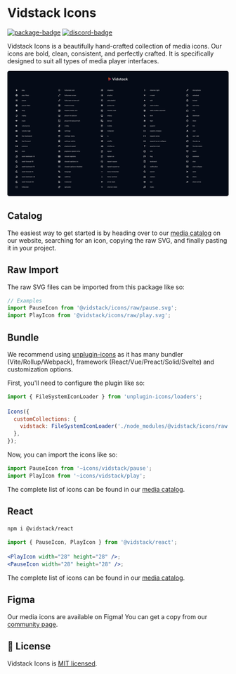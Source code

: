 # Vidstack Icons

[![package-badge]][package]
[![discord-badge]][discord]

Vidstack Icons is a beautifully hand-crafted collection of media icons. Our icons are
bold, clean, consistent, and perfectly crafted. It is specifically designed to suit all types of
media player interfaces.

<img src="../../assets/icons.png" alt="Vidstack Icons Overview" />

## Catalog

The easiest way to get started is by heading over to our [media catalog][catalog] on our website,
searching for an icon, copying the raw SVG, and finally pasting it in your project.

## Raw Import

The raw SVG files can be imported from this package like so:

```js
// Examples
import PauseIcon from '@vidstack/icons/raw/pause.svg';
import PlayIcon from '@vidstack/icons/raw/play.svg';
```

## Bundle

We recommend using [unplugin-icons](https://github.com/antfu/unplugin-icons) as it has many
bundler (Vite/Rollup/Webpack), framework (React/Vue/Preact/Solid/Svelte) and customization
options.

First, you'll need to configure the plugin like so:

```js
import { FileSystemIconLoader } from 'unplugin-icons/loaders';

Icons({
  customCollections: {
    vidstack: FileSystemIconLoader('./node_modules/@vidstack/icons/raw'),
  },
});
```

Now, you can import the icons like so:

```js
import PauseIcon from '~icons/vidstack/pause';
import PlayIcon from '~icons/vidstack/play';
```

The complete list of icons can be found in our [media catalog][catalog].

## React

```bash
npm i @vidstack/react
```

```jsx
import { PauseIcon, PlayIcon } from '@vidstack/react';

<PlayIcon width="28" height="28" />;
<PauseIcon width="28" height="28" />;
```

The complete list of icons can be found in our [media catalog][catalog].

## Figma

Our media icons are available on Figma! You can get a copy from our [community page][figma].

## 📝 License

Vidstack Icons is [MIT licensed](./LICENSE).

[vidstack]: https://vidstack.io
[catalog]: https://vidstack.io/icons
[package]: https://www.npmjs.com/package/@vidstack/icons
[package-badge]: https://img.shields.io/npm/v/@vidstack/icons
[discord]: https://discord.com/invite/7RGU7wvsu9
[figma]: https://www.figma.com/@vidstack
[discord-badge]: https://img.shields.io/discord/742612686679965696?color=%235865F2&label=%20&logo=discord&logoColor=white
